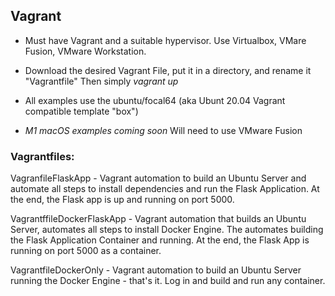 ## Vagrant

- Must have Vagrant and a suitable hypervisor.  Use Virtualbox, VMare Fusion, VMware Workstation.  

- Download the desired Vagrant File, put it in a directory, and rename it "Vagrantfile"   Then simply *vagrant up*

- All examples use the ubuntu/focal64 (aka Ubunt 20.04 Vagrant compatible template "box")

- *M1 macOS examples coming soon*  Will need to use VMware Fusion

### Vagrantfiles:

VagranfileFlaskApp - Vagrant automation to build an Ubuntu Server and automate all steps to install dependencies and run the Flask Application.  At the end, the Flask app is up and running on port 5000.  

VagrantffileDockerFlaskApp - Vagrant automation that builds an Ubuntu Server, automates all steps to install Docker Engine.  The automates building the Flask Application Container and running.  At the end, the Flask App is running on port 5000 as a container.

VagrantfileDockerOnly - Vagrant automation to build an Ubuntu Server running the Docker Engine - that's it.  Log in and build and run any container.